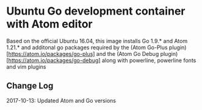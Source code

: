 # Ubuntu Go development container with Atom editor

Based on the official Ubuntu 16.04, this image installs Go 1.9.* and Atom 1.21.* and additonal go packages required by the (Atom Go-Plus plugin)[https://atom.io/packages/go-plus] and the (Atom Go Debug plugin)[https://atom.io/packages/go-debug] along with powerline, powerline fonts and vim plugins

## Change Log

2017-10-13: Updated Atom and Go versions
